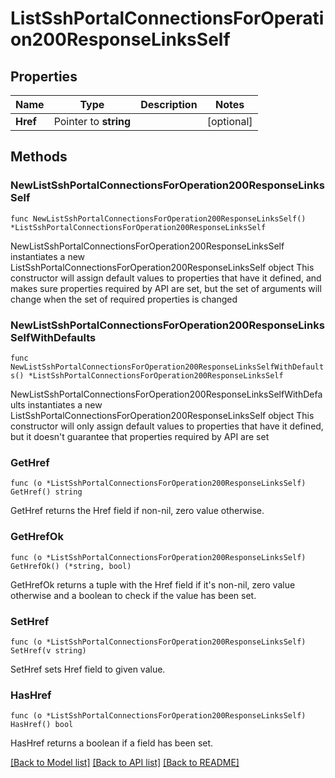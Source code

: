 # ListSshPortalConnectionsForOperation200ResponseLinksSelf

## Properties

Name | Type | Description | Notes
------------ | ------------- | ------------- | -------------
**Href** | Pointer to **string** |  | [optional] 

## Methods

### NewListSshPortalConnectionsForOperation200ResponseLinksSelf

`func NewListSshPortalConnectionsForOperation200ResponseLinksSelf() *ListSshPortalConnectionsForOperation200ResponseLinksSelf`

NewListSshPortalConnectionsForOperation200ResponseLinksSelf instantiates a new ListSshPortalConnectionsForOperation200ResponseLinksSelf object
This constructor will assign default values to properties that have it defined,
and makes sure properties required by API are set, but the set of arguments
will change when the set of required properties is changed

### NewListSshPortalConnectionsForOperation200ResponseLinksSelfWithDefaults

`func NewListSshPortalConnectionsForOperation200ResponseLinksSelfWithDefaults() *ListSshPortalConnectionsForOperation200ResponseLinksSelf`

NewListSshPortalConnectionsForOperation200ResponseLinksSelfWithDefaults instantiates a new ListSshPortalConnectionsForOperation200ResponseLinksSelf object
This constructor will only assign default values to properties that have it defined,
but it doesn't guarantee that properties required by API are set

### GetHref

`func (o *ListSshPortalConnectionsForOperation200ResponseLinksSelf) GetHref() string`

GetHref returns the Href field if non-nil, zero value otherwise.

### GetHrefOk

`func (o *ListSshPortalConnectionsForOperation200ResponseLinksSelf) GetHrefOk() (*string, bool)`

GetHrefOk returns a tuple with the Href field if it's non-nil, zero value otherwise
and a boolean to check if the value has been set.

### SetHref

`func (o *ListSshPortalConnectionsForOperation200ResponseLinksSelf) SetHref(v string)`

SetHref sets Href field to given value.

### HasHref

`func (o *ListSshPortalConnectionsForOperation200ResponseLinksSelf) HasHref() bool`

HasHref returns a boolean if a field has been set.


[[Back to Model list]](../README.md#documentation-for-models) [[Back to API list]](../README.md#documentation-for-api-endpoints) [[Back to README]](../README.md)


